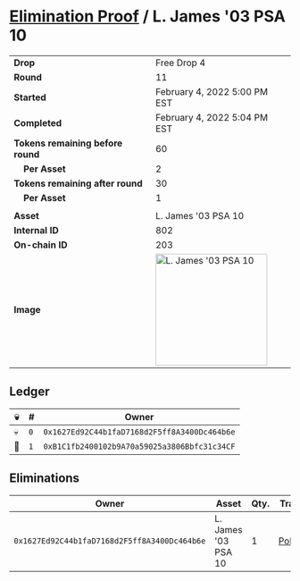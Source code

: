 # [Elimination Proof](./readme.md) / L. James &#039;03 PSA 10

|||
|---|---|
| **Drop** | Free Drop 4 |
| **Round** | 11 |
| **Started** | February 4, 2022 5:00 PM EST |
| **Completed** | February 4, 2022 5:04 PM EST |
| **Tokens remaining before round** | 60 |
| **&nbsp;&nbsp;&nbsp;&nbsp;Per Asset** | 2 |
| **Tokens remaining after round** | 30 |
| **&nbsp;&nbsp;&nbsp;&nbsp;Per Asset** | 1 |
| | |
| **Asset** | L. James &#039;03 PSA 10 |
| **Internal ID** | 802 |
| **On-chain ID** | 203 |
| **Image** | <img src="https://tcdn.blokpax.com/957181fa-d413-439a-91a9-be51abe8d31c/ba8b7d1874f8f11232acc1aa07804d0c9e2d58e8835fa7e76b99487e20fff886.jpg" height="200" alt="L. James &#039;03 PSA 10" /> |

## Ledger

| 💀 | # | Owner |
| --- | --- | --- |
| 💀 | `0` | `0x1627Ed92C44b1faD7168d2F5ff8A3400Dc464b6e` |
| 👑 | `1` | `0xB1C1fb2400102b9A70a59025a3806Bbfc31c34CF` |


## Eliminations

| Owner | Asset | Qty. | Transaction |
| --- | --- | --- | --- |
| `0x1627Ed92C44b1faD7168d2F5ff8A3400Dc464b6e` | L. James '03 PSA 10 | 1 | [Polygonscan](https://polygonscan.com/tx/0xab83cc7b1017be784d02b809495d6b1701176f50401fe98f138b7948e454a7f1) |
